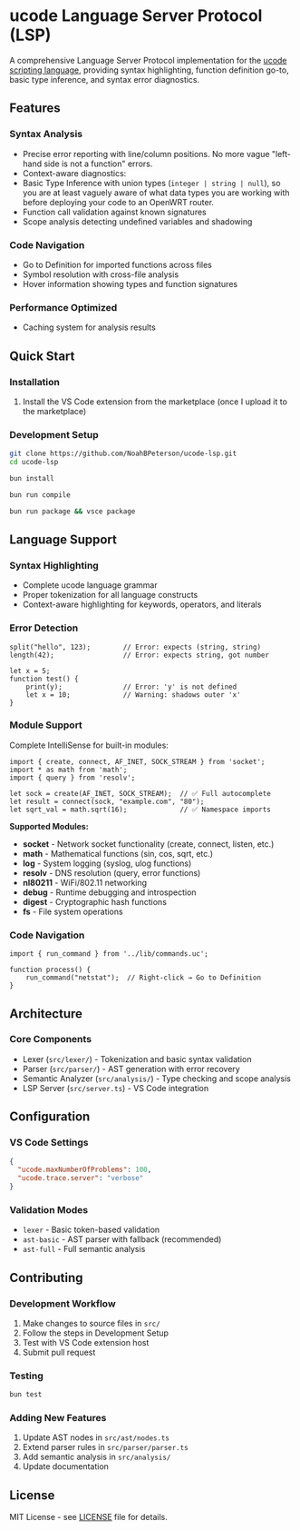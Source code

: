 # ucode Language Server Protocol (LSP)

A comprehensive Language Server Protocol implementation for the [ucode scripting language](https://github.com/jow-/ucode), providing syntax highlighting, function definition go-to, basic type inference, and syntax error diagnostics.

## Features

### Syntax Analysis
- Precise error reporting with line/column positions. No more vague "left-hand side is not a function" errors.
- Context-aware diagnostics: 
- Basic Type Inference with union types (`integer | string | null`), so you are at least vaguely aware of what data types you are working with before deploying your code to an OpenWRT router.
- Function call validation against known signatures
- Scope analysis detecting undefined variables and shadowing

### Code Navigation
- Go to Definition for imported functions across files
- Symbol resolution with cross-file analysis
- Hover information showing types and function signatures

### Performance Optimized
- Caching system for analysis results

## Quick Start

### Installation
1. Install the VS Code extension from the marketplace (once I upload it to the marketplace)

### Development Setup
```bash
git clone https://github.com/NoahBPeterson/ucode-lsp.git
cd ucode-lsp

bun install

bun run compile

bun run package && vsce package
```

## Language Support

### Syntax Highlighting
- Complete ucode language grammar
- Proper tokenization for all language constructs
- Context-aware highlighting for keywords, operators, and literals

### Error Detection
```ucode
split("hello", 123);        // Error: expects (string, string)
length(42);                 // Error: expects string, got number

let x = 5;
function test() {
    print(y);               // Error: 'y' is not defined
    let x = 10;             // Warning: shadows outer 'x'
}
```

### Module Support
Complete IntelliSense for built-in modules:
```ucode
import { create, connect, AF_INET, SOCK_STREAM } from 'socket';
import * as math from 'math';
import { query } from 'resolv';

let sock = create(AF_INET, SOCK_STREAM);  // ✅ Full autocomplete
let result = connect(sock, "example.com", "80");
let sqrt_val = math.sqrt(16);             // ✅ Namespace imports
```

**Supported Modules:**
- **socket** - Network socket functionality (create, connect, listen, etc.)
- **math** - Mathematical functions (sin, cos, sqrt, etc.)
- **log** - System logging (syslog, ulog functions)
- **resolv** - DNS resolution (query, error functions)
- **nl80211** - WiFi/802.11 networking
- **debug** - Runtime debugging and introspection
- **digest** - Cryptographic hash functions
- **fs** - File system operations

### Code Navigation
```ucode
import { run_command } from '../lib/commands.uc';

function process() {
    run_command("netstat");  // Right-click → Go to Definition
}
```

## Architecture

### Core Components
- Lexer (`src/lexer/`) - Tokenization and basic syntax validation
- Parser (`src/parser/`) - AST generation with error recovery
- Semantic Analyzer (`src/analysis/`) - Type checking and scope analysis
- LSP Server (`src/server.ts`) - VS Code integration

## Configuration

### VS Code Settings
```json
{
  "ucode.maxNumberOfProblems": 100,
  "ucode.trace.server": "verbose"
}
```

### Validation Modes
- `lexer` - Basic token-based validation
- `ast-basic` - AST parser with fallback (recommended)
- `ast-full` - Full semantic analysis

## Contributing

### Development Workflow
1. Make changes to source files in `src/`
2. Follow the steps in Development Setup
3. Test with VS Code extension host
4. Submit pull request

### Testing
```bash
bun test
```

### Adding New Features
1. Update AST nodes in `src/ast/nodes.ts`
2. Extend parser rules in `src/parser/parser.ts`
3. Add semantic analysis in `src/analysis/`
4. Update documentation

## License

MIT License - see [LICENSE](LICENSE) file for details.
